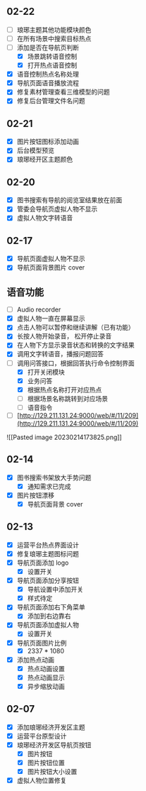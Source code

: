 ## 02-22

- [ ] 琅琊主题其他功能模块颜色
- [ ] 在所有场景中搜索目标热点
- [ ] 添加是否在导航页判断
	- [x] 场景跳转语音控制
	- [x] 打开热点语音控制
- [x] 语音控制热点名称处理
- [x] 导航页面语音播放流程
- [x] 修复素材管理查看三维模型的问题
- [x] 修复后台管理文件名问题

## 02-21

- [x] 图片按钮图标添加动画
- [x] 后台模型预览
- [x] 琅琊经开区主题颜色

## 02-20

- [x] 图书搜索有导航的阅览室结果放在前面
- [x] 管委会导航页虚拟人物不显示
- [x] 虚拟人物文字转语音

## 02-17

- [x] 导航页面虚拟人物不显示
- [x] 导航页面背景图片 cover

## 语音功能

- [ ] Audio recorder
- [x] 虚拟人物一直在屏幕显示
- [x] 点击人物可以暂停和继续讲解（已有功能） 
- [x] 长按人物开始录音， 松开停止录音
- [x] 在人物下方显示录音状态和转换的文字结果
- [x] 调用文字转语音，播报问题回答
- [ ] 调用问答接口，根据回答执行命令控制界面
	- [x] 打开关闭模块
	- [x] 业务问答
	- [x] 根据热点名称打开对应热点
	- [ ] 根据场景名称跳转到对应场景
	- [ ] 语音指令
- [ ] [http://129.211.131.24:9000/web/#/11/209](http://129.211.131.24:9000/web/#/11/209)

![[Pasted image 20230214173825.png]]

## 02-14

- [x] 图书搜索书架放大手势问题
	- [x] 通知需求已完成
- [x] 图片按钮漂移
	- [x] 导航页面背景 cover

## 02-13

- [x] 运营平台热点界面设计
- [x] 修复琅琊主题图标问题
- [x] 导航页面添加 logo
	- [x] 设置开关
- [x] 导航页面添加分享按钮
	- [x] 导航设置中添加开关
	- [x] 样式待定
- [x] 导航页面添加右下角菜单
	- [x] 添加到右边靠右
- [x] 导航页面添加虚拟人物
	- [x] 设置开关
- [x] 导航页面图片比例
	- [x] 2337 * 1080
- [x] 添加热点动画
	- [x] 热点动画设置
	- [x] 热点动画显示
	- [x] 异步缩放动画

## 02-07

- [x] 添加琅琊经济开发区主题
- [x] 运营平台原型设计
- [x] 琅琊经济开发区导航页按钮
	- [x] 图片按钮
	- [x] 图片按钮位置
	- [x] 图片按钮大小设置
- [x] 虚拟人物位置修复